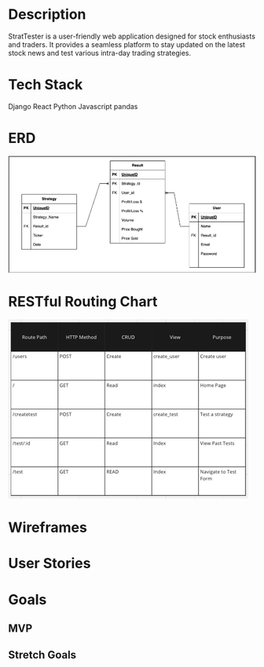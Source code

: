 # Description
StratTester is a user-friendly web application designed for stock enthusiasts and traders. It provides a seamless platform to stay updated on the latest stock news and test various intra-day trading strategies.
# Tech Stack
Django
React
Python
Javascript
pandas
# ERD
![ERD Chart](ERD.png)

# RESTful Routing Chart
![RESTful Routing Chart](RESTfulrouting.png)

# Wireframes
# User Stories
# Goals
## MVP
## Stretch Goals